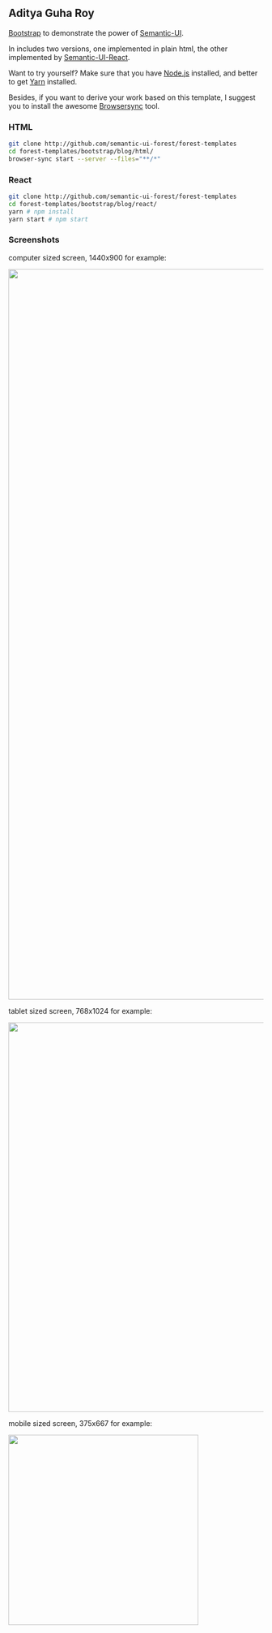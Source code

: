 ## Aditya Guha Roy


[Bootstrap](https://getbootstrap.com/docs/3.3/examples/blog/) to demonstrate
the power of [Semantic-UI](https://semantic-ui.com).

In includes two versions, one implemented in plain html, the other implemented
by [Semantic-UI-React](https://react.semantic-ui.com/).

Want to try yourself? Make sure that you have
[Node.js](https://nodejs.org/en/download/package-manager/) installed,
and better to get [Yarn](https://yarnpkg.com/) installed.

Besides, if you want to derive your work based on this template, I suggest you
to install the awesome [Browsersync](https://browsersync.io/) tool.

### HTML

```sh
git clone http://github.com/semantic-ui-forest/forest-templates
cd forest-templates/bootstrap/blog/html/
browser-sync start --server --files="**/*"
```

### React

```sh
git clone http://github.com/semantic-ui-forest/forest-templates
cd forest-templates/bootstrap/blog/react/
yarn # npm install
yarn start # npm start
```

### Screenshots

computer sized screen, 1440x900 for example:

<img src="./screenshots/blog-1440x900.png" width="1440">

tablet sized screen, 768x1024 for example:

<img src="./screenshots/blog-768x1024.png" width="768">

mobile sized screen, 375x667 for example:

<img src="./screenshots/blog-375x667.png" width="375">
